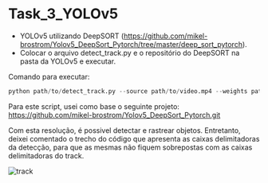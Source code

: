 # Task_3_YOLOv5

- YOLOv5 utilizando DeepSORT (https://github.com/mikel-brostrom/Yolov5_DeepSort_Pytorch/tree/master/deep_sort_pytorch).
- Colocar o arquivo detect_track.py e o repositório do DeepSORT na pasta da YOLOv5 e executar.

Comando para executar:

```py
python path/to/detect_track.py --source path/to/video.mp4 --weights path/to/best.pt
```

Para este script, usei como base o seguinte projeto: https://github.com/mikel-brostrom/Yolov5_DeepSort_Pytorch.git 

Com esta resolução, é possivel detectar e rastrear objetos. Entretanto, deixei comentado o trecho do código que apresenta as caixas delimitadoras da detecção, para que as mesmas não fiquem sobrepostas com as caixas delimitadoras do track.

![track](https://user-images.githubusercontent.com/78621851/126002439-690fe98f-40a5-405f-83f9-805a77d2a97c.gif)
